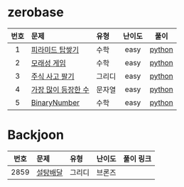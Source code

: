 # zerobase

| 번호 |  문제  | 유형   |         난이도          |        풀이        |
|:---:	|:---	|:---	|:--:|:---:|
|1| [피라미드 탑쌓기](zerobase/problem/1) |수학| easy |[python](zerobase/problem/1/solution.py)|
|2| [모래성 게임](zerobase/problem/2) | 수학 | easy |[python](zerobase/problem/2/solution.py) |
|3| [주식 사고 팔기](zerobase/problem/3)| 그리디 | easy |[python](zerobase/problem/3/solution.py)|
|4| [가장 많이 등장한 수](zerobase/problem/4) | 문자열 | easy | [python](zerobase/problem/4/solution.py)|
|5| [BinaryNumber](zerobase/problem/5) | 수학 | easy |[python](zerobase/problem/5/solution.py)| 

# Backjoon

| 번호 |  문제  | 유형   |         난이도          |        풀이 링크         |
|:---:	|:---	|:---	|:--:|:---:|
|2859|[설탕배달](https://www.acmicpc.net/problem/2839)|그리디|브론즈| ||
